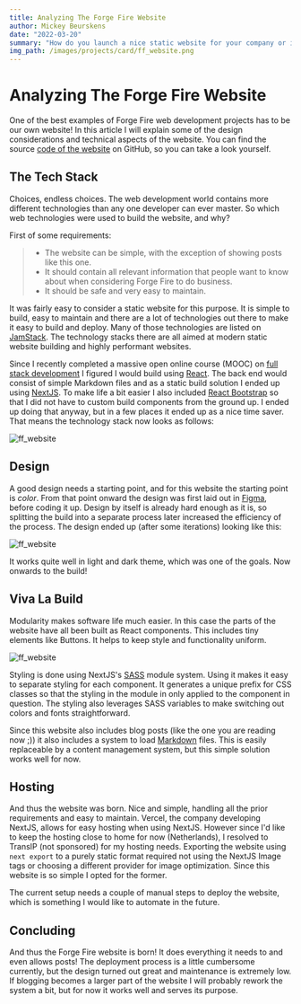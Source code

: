 ```yaml
---
title: Analyzing The Forge Fire Website
author: Mickey Beurskens
date: "2022-03-20"
summary: "How do you launch a nice static website for your company or idea? Well, let's take a look at this website as an example!"
img_path: /images/projects/card/ff_website.png
---
```


# Analyzing The Forge Fire Website

One of the best examples of Forge Fire web development projects has to be our own website! In this article I will explain some of the design considerations and technical aspects of the website. You can find the source [code of the website](https://github.com/mickeybeurskens/forgefire-website) on GitHub, so you can take a look yourself.

## The Tech Stack

Choices, endless choices. The web development world contains more different technologies than any one developer can ever master. So which web technologies were used to build the website, and why?

First of some requirements:

> - The website can be simple, with the exception of showing posts like this one.
> - It should contain all relevant information that people want to know about when considering Forge Fire to do business.
> - It should be safe and very easy to maintain.

It was fairly easy to consider a static website for this purpose. It is simple to build, easy to maintain and there are a lot of technologies out there to make it easy to build and deploy. Many of those technologies are listed on [JamStack](https://jamstack.org/). The technology stacks there are all aimed at modern static website building and highly performant websites.

Since I recently completed a massive open online course (MOOC) on [full stack development](https://fullstackopen.com/en/) I figured I would build using [React](https://reactjs.org/).  The back end would consist of simple Markdown files and as a static build solution I ended up using [NextJS](https://nextjs.org/). To make life a bit easier I also included [React Bootstrap](https://react-bootstrap.github.io/) so that I did not have to custom build components from the ground up. I ended up doing that anyway, but in a few places it ended up as a nice time saver. That means the technology stack now looks as follows:

![ff_website](/images/projects/forgefire_techstack.png)

## Design

A good design needs a starting point, and for this website the starting point is *color*. From that point onward the design was first laid out in [Figma](), before coding it up. Design by itself is already hard enough as it is, so splitting the build into a separate process later increased the efficiency of the process. The design ended up (after some iterations) looking like this:

![ff_website](/images/projects/card/ff_website.png)

It works quite well in light and dark theme, which was one of the goals. Now onwards to the build!

## Viva La Build

Modularity makes software life much easier. In this case the parts of the website have all been built as React components. This includes tiny elements like Buttons. It helps to keep style and functionality uniform. 

![ff_website](/images/projects/button.png)

Styling is done using NextJS's [SASS](https://sass-lang.com/) module system. Using it makes it easy to separate styling for each component. It generates a unique prefix for CSS classes so that the styling in the module in only applied to the component in question. The styling also leverages SASS variables to make switching out colors and fonts straightforward.

Since this website also includes blog posts (like the one you are reading now ;)) it also includes a system to load [Markdown](https://www.markdownguide.org/) files. This is easily replaceable by a content management system, but this simple solution works well for now.

## Hosting

And thus the website was born. Nice and simple, handling all the prior requirements and easy to maintain. Vercel, the company developing NextJS, allows for easy hosting when using NextJS. However since I'd like to keep the hosting close to home for now (Netherlands), I resolved to TransIP (not sponsored) for my hosting needs. Exporting the website using `next export` to a purely static format required not using the NextJS Image tags or choosing a different provider for image optimization. Since this website is so simple I opted for the former. 

The current setup needs a couple of manual steps to deploy the website, which is something I would like to automate in the future.

## Concluding

And thus the Forge Fire website is born! It does everything it needs to and even allows posts! The deployment process is a little cumbersome currently, but the design turned out great and maintenance is extremely low. If blogging becomes a larger part of the website I will probably rework the system a bit, but for now it works well and serves its purpose. 


